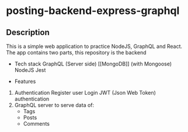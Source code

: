 # posting-backend-express-graphql
## Description
This is a simple web application to practice NodeJS, GraphQL and React. The app contains two parts, this repository is the backend
- Tech stack
  GraphQL (Server side)
  [[MongoDB]] (with Mongoose)
  NodeJS
  Jest
  
- Features
 1. Authentication
    Register user
    Login
    JWT (Json Web Token) authentication
 2. GraphQL server to serve data of:
     - Tags
     - Posts
     - Comments
